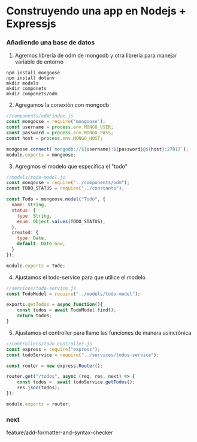 # Construyendo una app en Nodejs + Expressjs

### Añadiendo una base de datos

1) Agremos librería de odm de mongodb y otra librería para manejar variable de entorno

```
npm install mongoose
npm install dotenv
mkdir models
mkdir componets
mkdir componets/odm
```

2) Agregamos la conexión con mongodb
```js
//components/odm/index.js
const mongoose = require('mongoose');
const username = process.env.MONGO_USER;
const password = process.env.MONGO_PASS;
const host = process.env.MONGO_HOST;

mongoose.connect(`mongodb://${username}:${password}@${host}:27017`);
module.exports = mongoose;
```

3) Agregmos el modelo que especifica el "todo"

```js
//models/todo-model.js
const mongoose = require("../components/odm");
const TODO_STATUS = require("../constants");

const Todo = mongoose.model("Todo", {
  name: String,
  status: {
    type: String,
    enum: Object.values(TODO_STATUS),
  },
  created: {
    type: Date,
    default: Date.now,
  }
});

module.exports = Todo;

```

4) Ajustamos el todo-service para que utilice el modelo
```js
//services/todo-service.js
const TodoModel = require("../models/todo-model");

exports.getTodos = async function(){
    const todos = await TodoModel.find();
    return todos;
}
```

5) Ajustamos el controller para llame las funciones de manera asincrónica
```js
//controllers/todo-controller.js
const express = require("express");
const todoService = require("../services/todos-service");

const router = new express.Router();

router.get("/todos", async (req, res, next) => {
    const todos =  await todoService.getTodos();
    res.json(todos);
});

module.exports = router;
```

### next
feature/add-formatter-and-syntax-checker
